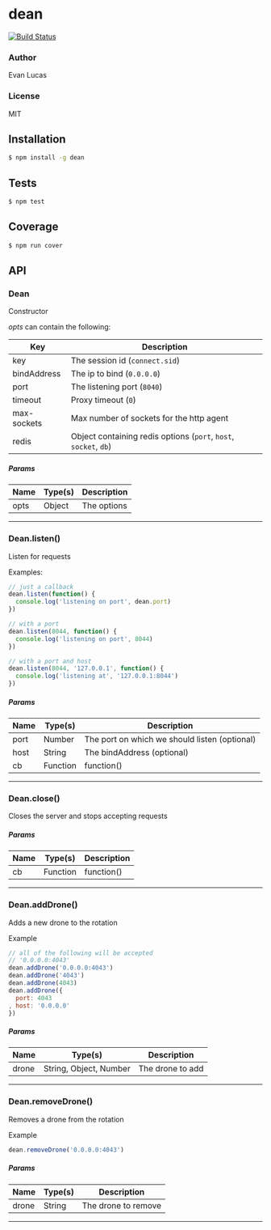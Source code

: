 # dean
[![Build Status](https://circleci.com/gh/GAWMiners/dean.png?circle-token=ca1a2feb220cc3f7e4cf02228ca08f87b102cc83)](https://circleci.com/gh/GAWMiners/dean)

### Author
Evan Lucas

### License
MIT

## Installation
```bash
$ npm install -g dean
```

## Tests
```bash
$ npm test
```

## Coverage
```bash
$ npm run cover
```

## API

### Dean

Constructor

_opts_ can contain the following:

| Key | Description |
| --- | ----- |
| key | The session id (`connect.sid`) |
| bindAddress | The ip to bind (`0.0.0.0`) |
| port | The listening port (`8040`) |
| timeout | Proxy timeout (`0`) |
| max-sockets | Max number of sockets for the http agent |
| redis | Object containing redis options (`port`, `host`, `socket`, `db`) |

##### Params
| Name | Type(s) | Description |
| ---- | ------- | ----------- |
| opts | Object | The options |


***

### Dean.listen()

Listen for requests

Examples:

```js
// just a callback
dean.listen(function() {
  console.log('listening on port', dean.port)
})

// with a port
dean.listen(8044, function() {
  console.log('listening on port', 8044)
})

// with a port and host
dean.listen(8044, '127.0.0.1', function() {
  console.log('listening at', '127.0.0.1:8044')
})
```

##### Params
| Name | Type(s) | Description |
| ---- | ------- | ----------- |
| port | Number | The port on which we should listen (optional) |
| host | String | The bindAddress (optional) |
| cb | Function | function() |


***

### Dean.close()

Closes the server and stops accepting requests

##### Params
| Name | Type(s) | Description |
| ---- | ------- | ----------- |
| cb | Function | function() |


***

### Dean.addDrone()

Adds a new drone to the rotation

Example

```js
// all of the following will be accepted
// '0.0.0.0:4043'
dean.addDrone('0.0.0.0:4043')
dean.addDrone('4043')
dean.addDrone(4043)
dean.addDrone({
  port: 4043
, host: '0.0.0.0'
})
```

##### Params
| Name | Type(s) | Description |
| ---- | ------- | ----------- |
| drone | String, Object, Number | The drone to add |


***

### Dean.removeDrone()

Removes a drone from the rotation

Example

```js
dean.removeDrone('0.0.0.0:4043')
```

##### Params
| Name | Type(s) | Description |
| ---- | ------- | ----------- |
| drone | String | The drone to remove |


***

